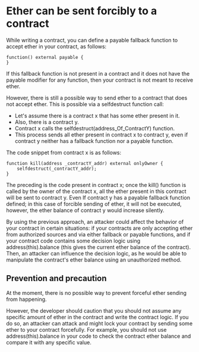 # Ether can be sent forcibly to a contract

While writing a contract, you can define a payable fallback function to accept ether in your contract, as follows:

```
function() external payable {
}
```

If this fallback function is not present in a contract and it does not have the payable modifier for any function, then your contract is not meant to receive ether.

However, there is still a possible way to send ether to a contract that does not accept ether. This is possible via a selfdestruct function call:

- Let's assume there is a contract x that has some ether present in it.
- Also, there is a contract y.
- Contract x calls the selfdestruct(address_Of_ContractY) function.
- This process sends all ether present in contract x to contract y, even if contract y neither has a fallback function nor a payable function.

The code snippet from contract x is as follows:

```
function kill(address _contractY_addr) external onlyOwner {
    selfdestruct(_contractY_addr);
}
```

The preceding is the code present in contract x; once the kill() function is called by the owner of the contract x, all the ether present in this contract will be sent to contract y. Even If contract y has a payable fallback function defined; in this case of forcible sending of ether, it will not be executed, however, the ether balance of contract y would increase silently.

By using the previous approach, an attacker could affect the behavior of your contract in certain situations: if your contracts are only accepting ether from authorized sources and via either fallback or payable functions, and if your contract code contains some decision logic using address(this).balance (this gives the current ether balance of the contract). Then, an attacker can influence the decision logic, as he would be able to manipulate the contract's ether balance using an unauthorized method.

## Prevention and precaution

At the moment, there is no possible way to prevent forceful ether sending from happening.

However, the developer should caution that you should not assume any specific amount of ether in the contract and write the contract logic. If you do so, an attacker can attack and might lock your contract by sending some ether to your contract forcefully. For example, you should not use address(this).balance in your code to check the contract ether balance and compare it with any specific value.
